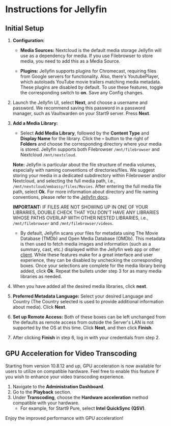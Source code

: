 # Instructions for Jellyfin

## Initial Setup

1. **Configuration:**

   - **Media Sources:** Nextcloud is the default media storage Jellyfin will use as a dependency for media. If you use Filebrowser to store media, you need to add this as a Media Source.

   - **Plugins:** Jellyfin supports plugins for Chromecast, requiring files from Google servers for functionality. Also, there's YoutubePlayer, which autoloads YouTube movie trailers matching media metadata. These plugins are disabled by default. To use these features, toggle the corresponding switch to **on**. Save any Config changes.

2. Launch the Jellyfin UI, select **Next**, and choose a username and password. We recommend saving this password in a password manager, such as Vaultwarden on your Start9 server. Press **Next**.

3. **Add a Media Library:**

   - Select **Add Media Library**, followed by the **Content Type** and **Display Name** for the library. Click the `+` button to the right of **Folders** and choose the corresponding directory where your media is stored. Jellyfin supports both Filebrowser `/mnt/filebrowser` and Nextcloud `/mnt/nextcloud`.

   **Note:** Jellyfin is particular about the file structure of media volumes, especially with naming conventions of directories/files. We suggest storing your media in a dedicated subdirectory within Filebrowser and/or Nextcloud, and selecting the full media path, i.e., `/mnt/nextcloud/embassy/files/Movies`. After entering the full media file path, select **Ok**. For more information about directory and file naming conventions, please refer to the [Jellyfin docs](https://jellyfin.org/docs/general/server/media/shows).

   **IMPORTANT:** IF FILES ARE NOT SHOWING UP IN ONE OF YOUR LIBRARIES, DOUBLE CHECK THAT YOU DON'T HAVE ANY LIBRARIES WHOSE PATHS OVERLAP WITH OTHER NESTED LIBRARIES, i.e., `/mnt/filebrowser` and `/mnt/filebrowser/videos`.

   - By default, Jellyfin scans your files for metadata using The Movie Database (TMDb) and Open Media Database (OMDb). This metadata is then used to fetch media images and information (such as a summary, cast, etc.) displayed within the Jellyfin web app or other [client](https://jellyfin.org/downloads/clients). While these features make for a great interface and user experience, they can be disabled by unchecking the corresponding boxes. Once your selections are complete for the media library being added, click **Ok**. Repeat the bullets under step 3 for as many media libraries as needed.

4. When you have added all the desired media libraries, click **next**.

5. **Preferred Metadata Language:** Select your desired Language and Country (The Country selected is used to provide additional information about media). Click **Next**.

6. **Set up Remote Access:** Both of these boxes can be left unchanged from the defaults as remote access from outside the Server's LAN is not supported by the OS at this time. Click **Next**, and then click **Finish**.

7. After clicking **Finish** in step 6, log in with your credentials from step 2.

## GPU Acceleration for Video Transcoding

Starting from version 10.8.12 and up, GPU acceleration is now available for users to utilize on compatible hardware. Feel free to enable this feature if you wish to enhance your video transcoding experience.

1. Navigate to the **Administration Dashboard**.
2. Go to the **Playback** section.
3. Under **Transcoding**, choose the **Hardware acceleration** method compatible with your hardware.
   - For example, for Start9 Pure, select **Intel QuickSync (QSV)**.

Enjoy the improved performance with GPU acceleration!
